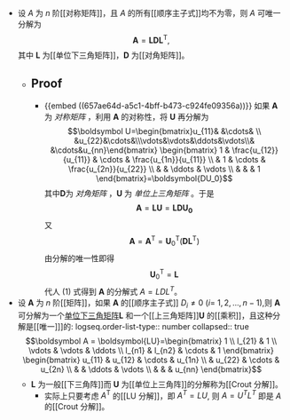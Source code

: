 - 设 $A$ 为 $n$ 阶[[对称矩阵]]，且 $A$ 的所有[[顺序主子式]]均不为零，则 $A$ 可唯一分解为
  $$
  \boldsymbol A=\mathrm{\boldsymbol{LDL}}^{\mathrm{T}},
  $$
  其中 $\boldsymbol L$ 为[[单位下三角矩阵]]，$\boldsymbol D$ 为[[对角矩阵]]。
	- ## Proof
		- {{embed ((657ae64d-a5c1-4bff-b473-c924fe09356a))}}
		  如果 $\boldsymbol A$ 为 *对称矩阵* ，利用 $\boldsymbol A$ 的对称性，将 $\boldsymbol U$ 再分解为
		  $$\boldsymbol U=\begin{bmatrix}u_{11}& &\cdots& \\ &u_{22}&\cdots&\\\vdots&\vdots&\ddots&\vdots\\& &\cdots&u_{nn}\end{bmatrix}
		  \begin{bmatrix}
		  1 & \frac{u_{12}}{u_{11}}  & \cdots & \frac{u_{1n}}{u_{11}} \\
		  & 1 & \cdots & \frac{u_{2n}}{u_{22}}  \\
		  & & \ddots & \vdots \\
		  & & & 1
		  \end{bmatrix}=\boldsymbol{DU_0}$$
		  其中$\boldsymbol D$为 *对角矩阵* ，$\boldsymbol U$ 为 *单位上三角矩阵* 。于是
		  $$
		  \boldsymbol A=\boldsymbol{LU}=\boldsymbol{LDU_0} \tag{1}
		  $$
		  又
		  $$
		  \boldsymbol{A}=\boldsymbol A^{\mathrm{T}}=\boldsymbol U_0^{\mathrm{T}}(\boldsymbol 
		   D\boldsymbol L^{\mathrm{T}})
		  $$
		  由分解的唯一性即得
		  $$\boldsymbol  U_0^\mathrm{T}=\boldsymbol L$$
		  代人 $(1)$ 式得到 $\boldsymbol A$ 的分解式 $A=LDL^T$。
- 设 $\boldsymbol A$ 为 $n$ 阶[[矩阵]]，如果 $\boldsymbol A$ 的[[顺序主子式]] $D_i\neq0$ ($i=$ $1,2,...,n-1)$,则 $\boldsymbol A$ 可分解为一个[单位下三角矩阵]([[单位下三角矩阵]])$\boldsymbol L$ 和一个[[上三角矩阵]]$\boldsymbol U$ 的[[乘积]]，且这种分解是[[唯一]]]的:
  logseq.order-list-type:: number
  collapsed:: true
  $$\boldsymbol A = \boldsymbol{LU}=\begin{bmatrix}
  1 \\
  l_{21} & 1 \\
  \vdots & \vdots & \ddots \\
  l_{n1} & l_{n2} & \cdots & 1
  \end{bmatrix} \begin{bmatrix}
  u_{11} & u_{12} & \cdots & u_{1n} \\
  & u_{22} & \cdots & u_{2n} \\
  & & \ddots & \vdots \\
  & & & u_{nn} 
  \end{bmatrix}$$
	- $\boldsymbol L$ 为一般[[下三角阵]]而 $\boldsymbol U$ 为[[单位上三角阵]]的分解称为[[Crout 分解]]。
		- 实际上只要考虑 $A^\mathrm{T}$ 的[[LU 分解]]，即 $A^T=LU$, 则 $A=U^{T} L^{T}$ 即是 $A$ 的[[Crout 分解]]。